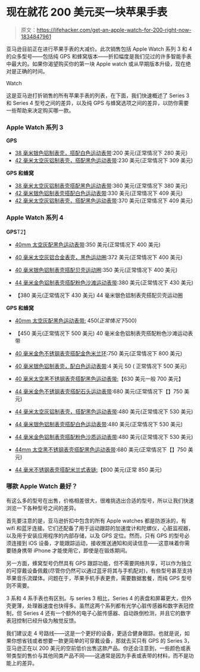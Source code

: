 # 现在就花 200 美元买一块苹果手表

> 原文：<https://lifehacker.com/get-an-apple-watch-for-200-right-now-1834847961>

亚马逊目前正在进行苹果手表的大减价。此次销售包括 Apple Watch 系列 3 和 4 的众多型号——包括纯 GPS 和蜂窝版本——折扣幅度是我们见过的许多智能手表中最大的。如果你渴望购买你的第一块 Apple watch 或从早期版本升级，现在绝对是正确的时间。

Watch

这是亚马逊打折销售的所有苹果手表的列表，在下面，我们快速概述了 Series 3 和 Series 4 型号之间的差异，以及纯 GPS 与蜂窝选项之间的差异，以防你需要一些帮助来决定购买哪一款。

### **Apple Watch 系列 3**

**GPS**

*   [38 毫米银色铝制表壳，搭配白色运动表带](https://www.amazon.com/dp/B07K37HKT8/ref=fs_a_w_3?asc_campaign=InlineText&asc_refurl=https://lifehacker.com/get-an-apple-watch-for-200-right-now-1834847961&asc_source=&tag=kinjalifehackerlink-20&th=1):200 美元(正常情况下 280 美元)
*   [42 毫米太空灰铝制表壳，搭配黑色运动表带](https://www.amazon.com/dp/B07K387Y7K/ref=fs_a_w_3?asc_campaign=InlineText&asc_refurl=https://lifehacker.com/get-an-apple-watch-for-200-right-now-1834847961&asc_source=&tag=kinjalifehackerlink-20&th=1):230 美元(正常情况下 309 美元)

**GPS 和蜂窝**

*   [38 毫米太空灰铝制表壳搭配黑色运动表带](https://www.amazon.com/dp/B07K3BY22F/ref=fs_a_w_2?asc_campaign=InlineText&asc_refurl=https://lifehacker.com/get-an-apple-watch-for-200-right-now-1834847961&asc_source=&tag=kinjalifehackerlink-20):360 美元(正常情况下 380 美元)
*   [42 毫米银色铝制表壳搭配白色运动表带](https://www.amazon.com/dp/B07K3BJRDQ/ref=fs_a_w_2?asc_campaign=InlineText&asc_refurl=https://lifehacker.com/get-an-apple-watch-for-200-right-now-1834847961&asc_source=&tag=kinjalifehackerlink-20&th=1):330 美元(正常情况下 409 美元)
*   [42 毫米太空灰铝制表壳，搭配黑色运动表带](https://www.amazon.com/dp/B07K3BJRDR/ref=fs_a_w_2?asc_campaign=InlineText&asc_refurl=https://lifehacker.com/get-an-apple-watch-for-200-right-now-1834847961&asc_source=&tag=kinjalifehackerlink-20&th=1):370 美元(正常情况下 409 美元)

### **Apple Watch 系列 4**

**GPS**T2】

*   [40mm 太空灰配黑色运动表带](https://www.amazon.com/Apple-Watch-GPS-40mm-Space-Aluminium/dp/B07HDGH3PV?asc_campaign=InlineText&asc_refurl=https://lifehacker.com/get-an-apple-watch-for-200-right-now-1834847961&asc_source=&tag=kinjalifehackerlink-20):350 美元(正常情况下 400 美元)
*   [40 毫米太空灰铝合金表壳，黑色运动圈](https://www.amazon.com/Apple-Watch-GPS-40mm-Space-Aluminium/dp/B07HDH6KYL?asc_campaign=InlineText&asc_refurl=https://lifehacker.com/get-an-apple-watch-for-200-right-now-1834847961&asc_source=&tag=kinjalifehackerlink-20&th=1):372 美元(正常情况下 400 美元)
*   [40 毫米银色铝制表壳搭配贝壳运动圈](https://www.amazon.com/Apple-Watch-GPS-40mm-Space-Aluminium/dp/B07HDHQ3YP?asc_campaign=InlineText&asc_refurl=https://lifehacker.com/get-an-apple-watch-for-200-right-now-1834847961&asc_source=&tag=kinjalifehackerlink-20&th=1):350 美元(正常情况下 400 美元)
*   [44 毫米金色铝制表壳搭配粉色沙滩运动表带](https://www.amazon.com/Apple-Watch-GPS-40mm-Space-Aluminium/dp/B07HDD6118?asc_campaign=InlineText&asc_refurl=https://lifehacker.com/get-an-apple-watch-for-200-right-now-1834847961&asc_source=&tag=kinjalifehackerlink-20&th=1):380 美元(正常情况下 430 美元)

*   【380 美元(正常情况下 430 美元)
    44 毫米银色铝制表壳搭配贝壳运动圈

**GPS 和蜂窝**

*   [40mm 太空灰配黑色运动表带:](https://www.amazon.com/dp/B07K3835BD/ref=fs_a_w_0?asc_campaign=InlineText&asc_refurl=https://lifehacker.com/get-an-apple-watch-for-200-right-now-1834847961&asc_source=&tag=kinjalifehackerlink-20&th=1) $450(正常情况下$500)
*   【450 美元(正常情况下 500 美元)
    40 毫米金色铝制表壳搭配粉色沙滩运动表带
*   [40 毫米金色不锈钢表壳搭配金色米兰环](https://www.amazon.com/dp/B07JBZ996M/ref=fs_a_w_0?asc_campaign=InlineText&asc_refurl=https://lifehacker.com/get-an-apple-watch-for-200-right-now-1834847961&asc_source=&tag=kinjalifehackerlink-20&th=1):750 美元(正常情况下 800 美元)

*   [40 毫米银色铝制表壳，配白色运动表带](https://www.amazon.com/dp/B07HHDP887/ref=fs_a_w_0?asc_campaign=InlineText&asc_refurl=https://lifehacker.com/get-an-apple-watch-for-200-right-now-1834847961&asc_source=&tag=kinjalifehackerlink-20&th=1):4 美元 50 ( 正常情况下 500 美元)

*   [40 毫米太空黑不锈钢表壳搭配黑色运动表带:](https://www.amazon.com/dp/B07J6SPFK5/ref=fs_a_w_0?asc_campaign=InlineText&asc_refurl=https://lifehacker.com/get-an-apple-watch-for-200-right-now-1834847961&asc_source=&tag=kinjalifehackerlink-20&th=1)【630 美元一般 700 美元】

*   [44 毫米金色不锈钢表壳搭配石头运动表带](https://www.amazon.com/dp/B07HR8GH13/ref=fs_a_w_0?asc_campaign=InlineText&asc_refurl=https://lifehacker.com/get-an-apple-watch-for-200-right-now-1834847961&asc_source=&tag=kinjalifehackerlink-20&th=1):680 美元(正常情况下【】750 美元)

*   [44 毫米太空灰铝制表壳，搭配黑色运动表带](https://www.amazon.com/dp/B07HDHLPBM/ref=fs_a_w_0?asc_campaign=InlineText&asc_refurl=https://lifehacker.com/get-an-apple-watch-for-200-right-now-1834847961&asc_source=&tag=kinjalifehackerlink-20&th=1):480 美元(正常情况下 530 美元)
*   [44 毫米银色铝制表壳搭配白色运动表带](https://www.amazon.com/dp/B07HDVK35W/ref=fs_a_w_0?asc_campaign=InlineText&asc_refurl=https://lifehacker.com/get-an-apple-watch-for-200-right-now-1834847961&asc_source=&tag=kinjalifehackerlink-20&th=1):480 美元(正常情况下 530 美元)

*   [44 毫米金色铝制表壳搭配粉色沙质运动表带](https://www.amazon.com/dp/B07HGLK5WS/ref=fs_a_w_0?asc_campaign=InlineText&asc_refurl=https://lifehacker.com/get-an-apple-watch-for-200-right-now-1834847961&asc_source=&tag=kinjalifehackerlink-20&th=1):480 美元(正常情况下 530 美元)

*   [44mm 太空黑不锈钢表壳搭配黑色运动表带](https://www.amazon.com/dp/B07HR9XFF3/ref=fs_a_w_0?asc_campaign=InlineText&asc_refurl=https://lifehacker.com/get-an-apple-watch-for-200-right-now-1834847961&asc_source=&tag=kinjalifehackerlink-20&th=1):680 美元(正常情况下【】750 美元)

*   [44 毫米不锈钢表壳搭配米兰式表链:](https://www.amazon.com/dp/B07HR81S66/ref=fs_a_w_0?asc_campaign=InlineText&asc_refurl=https://lifehacker.com/get-an-apple-watch-for-200-right-now-1834847961&asc_source=&tag=kinjalifehackerlink-20&th=1)【800 美元(正常 850 美元)

### 哪款 Apple Watch 最好？

有这么多的型号在出售，价格相差很大，很难挑选出合适的型号，所以让我们快速浏览一下各种型号之间的差异。

首先要注意的是，亚马逊折扣中包含的所有 Apple watches 都是防游泳的，有 wifi 和蓝牙连接。它们还配备了用于运动跟踪的加速度计和陀螺仪，心脏监视器，以及用于安装应用程序的内部存储，以及 GPS 定位。然而，只有 GPS 的型号必须连接到 iOS 设备，才能跟踪运动，接收推送通知和阅读信息——这意味着你需要随身携带 iPhone 才能使用它，即使是在锻炼期间。

另一方面，蜂窝型号仍然具有 GPS 跟踪功能，但不需要网络共享，可以作为独立的可穿戴设备佩戴(尽管你仍然可以通过蓝牙将其与手机配对)，有些型号甚至支持苹果音乐流媒体。问题在于，苹果手机手表更贵，需要数据套餐，而纯 GPS 型号则不需要。

3 系和 4 系手表也有区别。与 series 3 相比，Series 4 的表盘和屏幕更大，但外壳更薄，处理器速度也快得多。虽然这两个系列都有光学心脏传感器和数字表冠控制，但 Series 4 还有一个额外的电子心脏传感器、自动跌倒检测，并且它的数字表冠控制已经升级为触觉反馈。

我们建议走 4 号路线——这是一个更好的设备，更适合健身跟踪。也就是说，如果你想省钱或者想要一款更简单的可穿戴设备，那就去买只有 GPS 的 Series 3，亚马逊正在以 200 美元的空前低价出售这款产品。你还会注意到，一些颜色或表带类型的售价与其他同类产品不同——这通常是因为手表或表带的材料，而不是功能上的差异。